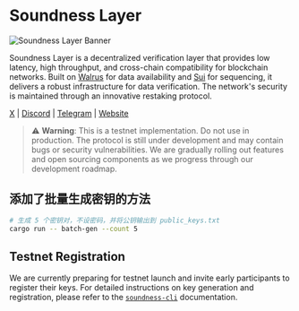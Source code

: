 # Soundness Layer

![Soundness Layer Banner](banner.png)

Soundness Layer is a decentralized verification layer that provides low latency, high throughput, and cross-chain compatibility for blockchain networks. Built on [Walrus](https://www.walrus.xyz/) for data availability and [Sui](https://sui.io/) for sequencing, it delivers a robust infrastructure for data verification. The network's security is maintained through an innovative restaking protocol.

[X](https://x.com/SoundnessLabs) | [Discord](https://discord.gg/F4cGbdqgw8) | [Telegram](https://t.me/SoundnessLabs) | [Website](https://soundness.xyz/)

> ⚠️ **Warning**: This is a testnet implementation. Do not use in production. The protocol is still under development and may contain bugs or security vulnerabilities. We are gradually rolling out features and open sourcing components as we progress through our development roadmap.

## 添加了批量生成密钥的方法
```bash
# 生成 5 个密钥对，不设密码，并将公钥输出到 public_keys.txt
cargo run -- batch-gen --count 5
```

## Testnet Registration

We are currently preparing for testnet launch and invite early participants to register their keys. For detailed instructions on key generation and registration, please refer to the [`soundness-cli`](/soundness-cli) documentation.
